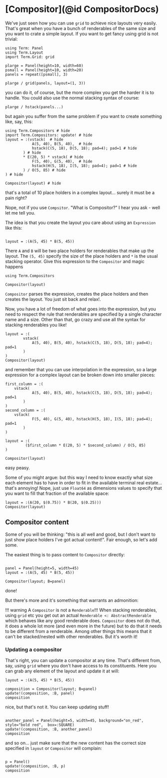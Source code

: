 # [Compositor](@id CompositorDocs)
We've just seen how you can use `grid` to achieve nice layouts very easily. That's great when you have a bunch of renderables of the same size and you want to crate a simple layout. If you want to get fancy using grid is not trivial:

```@example compositor
using Term: Panel
using Term.Layout
import Term.Grid: grid

plarge = Panel(height=10, width=60)
psmall = Panel(height=10, width=20)
panels = repeat([psmall], 3)

plarge / grid(panels, layout=(1, 3))
```

you can do it, of course, but the more complex you get the harder it is to handle. You could also use the normal stacking syntax of course:
```@example compositor
plarge / hstack(panels...)
```

but again you suffer from the same problem if you want to create something like, say, this:
```@example compositor
using Term.Compositors # hide
import Term.Compositors: update! # hide
layout = :(vstack(  # hide
            A(5, 40), B(5, 40),  # hide
            hstack(C(5, 18), D(5, 18); pad=4); pad=1 # hide
        ) # hide
        * E(20, 5) * vstack( # hide
            F(5, 40), G(5, 40),  # hide
            hstack(H(5, 18), I(5, 18); pad=4); pad=1 # hide
        ) / O(5, 85) # hide
) # hide

Compositor(layout) # hide
```
that's a total of 10 place holders in a complex layout... surely it must be a pain right?


Nope, not if you use `Compsitor`.
"What is Compositor?" I hear you ask - well let me tell you. 

The idea is that you create the layout you care about using an `Expression` like this:
```@example compositor

layout = :(A(5, 45) * B(5, 45))
```

There `A` and `B` will be two place holders for renderables that make up the layout.
The `(5, 45)` specify the size of the place holders and `*` is the usual stacking operator. 
Give this expression to the `Compositor` and magic happens
```@example compositor
using Term.Compositors

Compositor(layout)
```

`Compositor` parses the expression, creates the place holders and then creates the layout. You just sit back and relax!.

Now, you have a lot of freedom of what goes into the expression, but you need to respect the rule that renderables are specified by a single character name and a size. Other than that, go crazy and use all the syntax for stacking renderables you like!
```@example compositor
layout = :(
        vstack(
            A(5, 40), B(5, 40), hstack(C(5, 18), D(5, 18); pad=4); pad=1
        )
)
Compositor(layout)
```

and remember that you can use interpolation in the expression, so a large expression for a complex layout can be broken down into smaller pieces:
```@example compositor
first_column = :(
    vstack(
            A(5, 40), B(5, 40), hstack(C(5, 18), D(5, 18); pad=4); pad=1
        )
)
second_column = :(
    vstack(
            F(5, 40), G(5, 40), hstack(H(5, 18), I(5, 18); pad=4); pad=1
        )
)

layout = :(
         ($first_column * E(20, 5) * $second_column) / O(5, 85)
)

Compositor(layout)
```

easy peasy.


Some of you might argue: but this way I need to know exactly what size each element has to have in order to fit in the available terminal real estate... that's annoying! Nope, just use `Float64` as dimensions values to specify that you want to fill that fraction of the available space:
```@example compositor
layout = :(A(20, $(0.75)) * B(20, $(0.25)))
Compositor(layout)
```


## Compositor content
Some of you will be thinking: "this is all well and good, but I don't want to just show place holders I've got actual content!". Fair enough, so let's add some.

The easiest thing is to pass content to `Compositor` directly:

```@example compositor

panel = Panel(height=5, width=45)
layout = :(A(5, 45) * B(5, 45))

Compositor(layout; B=panel)
```

done!

But there's more and it's something that warrants an admonition:

!!! warning
    A `Compositor` is not a `Renderable`!!! When stacking renderables, using `grid` etc you get out an actual `Renderable <: AbstractRenderable` which behaves like any good renderable does. `Compositor` does not do that, it does a whole lot more (and even more in the future) but to do that it needs to be different from a renderable. Among other things this means that it can't be stacked/nested with other renderables. But it's worth it!


### Updating a compositor
That's right, you can update a compositor at any time. That's different from, say, using `grid` where you don't have access to its constituents. Here you can grab any element of the layout and update it at will:

```@example compositor
layout = :(A(5, 45) * B(5, 45))

composition = Compositor(layout; B=panel)
update!(composition, :B, panel)
composition
```

nice, but that's not it. You can keep updating stuff!
```@example compositor

another_panel = Panel(height=5, width=45, background="on_red", style="bold red",  box=:SQUARE)
update!(composition, :B, another_panel)
composition
```

and so on... just make sure that the new content has the correct size specified in `layout` or `Compositor` will complain:
```@example compositor

p = Panel()
update!(composition, :B, p)
composition
```

